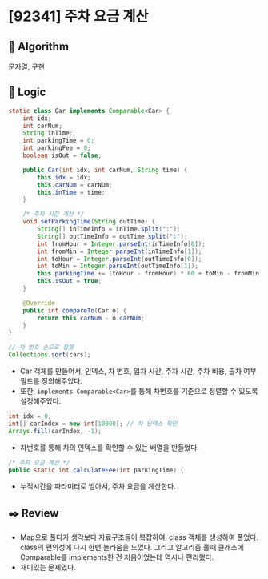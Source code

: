 # [92341] 주차 요금 계산

## :pushpin: **Algorithm**

문자열, 구현

## :round_pushpin: **Logic**

```java
static class Car implements Comparable<Car> {
    int idx;
    int carNum;
    String inTime;
    int parkingTime = 0;
    int parkingFee = 0;
    boolean isOut = false;

    public Car(int idx, int carNum, String time) {
        this.idx = idx;
        this.carNum = carNum;
        this.inTime = time;
    }

    /* 주차 시간 계산 */
    void setParkingTime(String outTime) {
        String[] inTimeInfo = inTime.split(":");
        String[] outTimeInfo = outTime.split(":");
        int fromHour = Integer.parseInt(inTimeInfo[0]);
        int fromMin = Integer.parseInt(inTimeInfo[1]);
        int toHour = Integer.parseInt(outTimeInfo[0]);
        int toMin = Integer.parseInt(outTimeInfo[1]);
        this.parkingTime += (toHour - fromHour) * 60 + toMin - fromMin;
        this.isOut = true;
    }

    @Override
    public int compareTo(Car o) {
        return this.carNum - o.carNum;
    }
}
```

```java
// 차 번호 순으로 정렬
Collections.sort(cars);
```

- Car 객체를 만들어서, 인덱스, 차 번호, 입차 시간, 주차 시간, 주차 비용, 출차 여부 필드를 정의해주었다.
- 또한, `implements Comparable<Car>`를 통해 차번호를 기준으로 정렬할 수 있도록 설정해주었다.

```java
int idx = 0;
int[] carIndex = new int[10000]; // 차 인덱스 확인
Arrays.fill(carIndex, -1);
```

- 차번호를 통해 차의 인덱스를 확인할 수 있는 배열을 만들었다.

```java
/* 주차 요금 계산 */
public static int calculateFee(int parkingTime) {
```

- 누적시간을 파라미터로 받아서, 주차 요금을 계산한다.

## :black_nib: **Review**

- Map으로 풀다가 생각보다 자료구조들이 복잡하여, class 객체를 생성하여 풀었다. class의 편의성에 다시 한번 놀라움을 느꼈다. 그리고 알고리즘 풀때 클래스에 Comparable를 implements한 건 처음이었는데 역시나 편리했다.
- 재미있는 문제였다.
